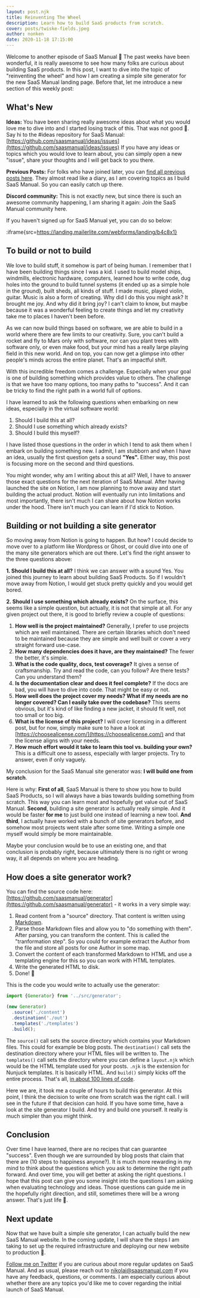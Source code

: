 ```yaml
---
layout: post.njk
title: Reinventing The Wheel
description: Learn how to build SaaS products from scratch.
cover: posts/twiske-fields.jpeg
author: nonken
date: 2020-11-18 17:15:00
---
```


Welcome to another episode of SaaS Manual 🎉 The past weeks have been wonderful, it is really awesome to see how many folks are curious about building SaaS products. In this post, I want to dive into the topic of "reinventing the wheel" and how I am creating a simple site generator for the new SaaS Manual landing page. Before that, let me introduce a new section of this weekly post: 

## What's New

**Ideas:** You have been sharing really awesome ideas about what you would love me to dive into and I started losing track of this. That was not good 🙈. Say hi to the #ideas repository for SaaS Manual: [https://github.com/saasmanual/ideas/issues](https://github.com/saasmanual/ideas/issues) If you have any ideas or topics which you would love to learn about, you can simply open a new "issue", share your thoughts and I will get back to you there.

**Previous Posts:** For folks who have joined later, you can [find all previous posts here](https://saasmanual.com/SaaS-Manual-Posts-a90c47276f6f4fc5a7c74e8945df128c). They almost read like a diary, as I am covering topics as I build SaaS Manual. So you can easily catch up there.

**Discord community:** This is not exactly new, but since there is such an awesome community happening, I am sharing it again: Join the SaaS Manual community here.

If you haven't signed up for SaaS Manual yet, you can do so below:

:iframe{src=https://landing.mailerlite.com/webforms/landing/b4c8x1}

## To build or not to build

We love to build stuff, it somehow is part of being human. I remember that I have been building things since I was a kid. I used to build model ships, windmills, electronic hardware, computers, learned how to write code, dug holes into the ground to build tunnel systems (it ended up as a simple hole in the ground), built sheds, all kinds of stuff. I made music, played violin, guitar. Music is also a form of creating. Why did I do this you might ask? It brought me joy. And why did it bring joy? I can't claim to know, but maybe because it was a wonderful feeling to create things and let my creativity take me to places I haven't been before. 

As we can now build things based on software, we are able to build in a world where there are few limits to our creativity. Sure, you can't build a rocket and fly to Mars only with software, nor can you plant trees with software only, or even make food, but your mind has a really large playing field in this new world. And on top, you can now get a glimpse into other people's minds across the entire planet. That's an impactful shift.

With this incredible freedom comes a challenge. Especially when your goal is one of building something which provides value to others. The challenge is that we have too many options, too many paths to "success". And it can be tricky to find the right path in a world full of options. 

I have learned to ask the following questions when embarking on new ideas, especially in the virtual software world:

1. Should I build this at all?
2. Should I use something which already exists?
3. Should I build this myself?

I have listed those questions in the order in which I tend to ask them when I embark on building something new. I admit, I am stubborn and when I have an idea, usually the first question gets a sound **"Yes".** Either way, this post is focusing more on the second and third questions. 

You might wonder, why am I writing about this at all? Well, I have to answer those exact questions for the next iteration of SaaS Manual. After having launched the site on Notion, I am now planning to move away and start building the actual product. Notion will eventually run into limitations and most importantly, there isn't much I can share about how Notion works under the hood. There isn't much you can learn if I'd stick to Notion.

## Building or not building a site generator

So moving away from Notion is going to happen. But how? I could decide to move over to a platform like Wordpress or Ghost, or could dive into one of the many site generators which are out there. Let's find the right answer to the three questions above:

**1. Should I build this at all?**
I think we can answer with a sound Yes. You joined this journey to learn about building SaaS Products. So if I wouldn't move away from Notion, I would get stuck pretty quickly and you would get bored.

**2. Should I use something which already exists?** 
On the surface, this seems like a simple question, but actually, it is not that simple at all. For any given project out there, it is good to briefly review a couple of questions:
 

1. **How well is the project maintained?**
Generally, I prefer to use projects which are well maintained. There are certain libraries which don't need to be maintained because they are simple and well built or cover a very straight forward use-case. 
2. **How many dependencies does it have, are they maintained?**
The fewer the better, it's simple.
3. **What is the code quality, docs, test coverage?**
It gives a sense of craftsmanship. Try and read the code, can you follow? Are there tests? Can you understand them?
4. **Is the documentation clear and does it feel complete?**
If the docs are bad, you will have to dive into code. That might be easy or not. 
5. **How well does the project cover my needs? What if my needs are no longer covered? Can I easily take over the codebase?**
This seems obvious, but it's kind of like finding a new jacket, it should fit well, not too small or too big. 
6. **What is the license of this project?**
I will cover licensing in a different post, but for now, simply make sure to have a look at [https://choosealicense.com/](https://choosealicense.com/) and that the license aligns with your needs.
7. **How much effort would it take to learn this tool vs. building your own?**
This is a difficult one to assess, especially with larger projects. Try to answer, even if only vaguely.

My conclusion for the SaaS Manual site generator was: **I will build one from scratch**. 

Here is why: **First of all**, SaaS Manual is there to show you how to build SaaS Products, so I will always have a bias towards building something from scratch. This way you can learn most and hopefully get value out of SaaS Manual. **Second**, building a site generator is actually really simple. And it would be faster **for me** to just build one instead of learning a new tool. **And third**, I actually have worked with a bunch of site generators before, and somehow most projects went stale after some time. Writing a simple one myself would simply be more maintainable.

Maybe your conclusion would be to use an existing one, and that conclusion is probably right, because ultimately there is no right or wrong way, it all depends on where you are heading.

## How does a site generator work?

You can find the source code here: [https://github.com/saasmanual/generator](https://github.com/saasmanual/generator) - it works in a very simple way:

1. Read content from a "source" directory. That content is written using [Markdown](https://en.wikipedia.org/wiki/Markdown).
2. Parse those Markdown files and allow you to "do something with them". After parsing, you can transform the content. This is called the "tranformation step". So you could for example extract the Author from the file and store all posts for one Author in some map.
3. Convert the content of each transformed Markdown to HTML and use a templating engine for this so you can work with HTML templates.
4. Write the generated HTML to disk. 
5. Done! 🎉

This is the code you would write to actually use the generator:

```jsx
import {Generator} from '../src/generator';

(new Generator)
  .source('./content')
  .destination('./out')
  .templates('./templates')
  .build();
```

The `source()` call sets the source directory which contains your Markdown files. This could for example be blog posts. The `destination()` call sets the destination directory where your HTML files will be written to. The `templates()` call sets the directory where you can define a `layout.njk` which would be the HTML template used for your posts. `.njk` is the extension for Nunjuck templates. It is basically HTML. And `build()` simply kicks off the entire process. That's all, [in about 100 lines of code](https://github.com/saasmanual/generator/blob/main/src/generator.js).

Here we are, it took me a couple of hours to build this generator. At this point, I think the decision to write one from scratch was the right call. I will see in the future if that decision can hold. If you have some time, have a look at the site generator I build. And try and build one yourself. It really is much simpler than you might think.

## Conclusion

Over time I have learned, there are no recipes that can guarantee "success". Even though we are surrounded by blog posts that claim that there are (10 steps to happiness anyone?). It is much more rewarding in my mind to think about the questions which you ask to determine the right path forward. And over time, you will get better at asking the right questions. I hope that this post can give you some insight into the questions I am asking when evaluating technology and ideas. Those questions can guide me in the hopefully right direction, and still, sometimes there will be a wrong answer. That's just life 🤗.

## Next update

Now that we have built a simple site generator, I can actually build the new SaaS Manual website. In the coming update, I will share the steps I am taking to set up the required infrastructure and deploying our new website to production 🎉.

[Follow me on Twitter](https://twitter.com/nonken) if you are curious about more regular updates on SaaS Manual. And as usual, please reach out to nikolai@saasmanual.com if you have any feedback, questions, or comments. I am especially curious about whether there are any topics you'd like me to cover regarding the initial launch of SaaS Manual.
